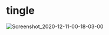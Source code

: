 # tingle
![Screenshot_2020-12-11-00-18-03-00](https://user-images.githubusercontent.com/75220515/102647277-493c2180-4187-11eb-8b75-03a39121e9f9.jpg)
